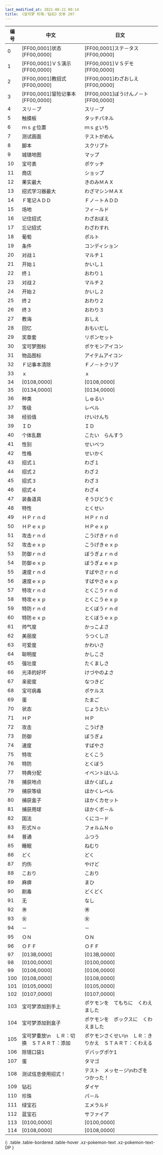 ```yaml
---
last_modified_at: 2021-08-21 00:14
title: 《宝可梦 珍珠／钻石》文本 297
---
```

| 编号 | 中文 | 日文 |
| ---- | ---- | ---- |
| 0 | [FF00,0001]状态[FF00,0000] | [FF00,0001]ステ－タス[FF00,0000] |
| 1 | [FF00,0001]ＶＳ演示[FF00,0000] | [FF00,0001]ＶＳデモ[FF00,0000] |
| 2 | [FF00,0001]教招式[FF00,0000] | [FF00,0001]わざおしえ[FF00,0000] |
| 3 | [FF00,0001]冒险记事本[FF00,0000] | [FF00,0001]ぼうけんノ－ト[FF00,0000] |
| 4 | スリ－プ | スリ－プ |
| 5 | 触摸板 | タッチパネル |
| 6 | ｍｓｇ位置 | ｍｓｇいち |
| 7 | 测试画面 | テストがめん |
| 8 | 脚本 | スクリプト |
| 9 | 城镇地图 | マップ |
| 10 | 宝可表 | ポケッチ |
| 11 | 商店 | ショップ |
| 12 | 果实最大 | きのみＭＡＸ |
| 13 | 招式学习器最大 | わざマシンＭＡＸ |
| 14 | Ｆ笔记ＡＤＤ | Ｆノ－トＡＤＤ |
| 15 | 场地 | フィ－ルド |
| 16 | 记住招式 | わざおぼえ |
| 17 | 忘记招式 | わざわすれ |
| 18 | 葡萄 | ポルト |
| 19 | 条件 | コンディション |
| 20 | 对战１ | マルチ１ |
| 21 | 开始１ | かいし１ |
| 22 | 终１ | おわり１ |
| 23 | 对战２ | マルチ２ |
| 24 | 开始２ | かいし２ |
| 25 | 终２ | おわり２ |
| 26 | 终３ | おわり３ |
| 27 | 教诲 | おしえ |
| 28 | 回忆 | おもいだし |
| 29 | 奖章套 | リボンセット |
| 30 | 宝可梦图标 | ポケモンアイコン |
| 31 | 物品图标 | アイテムアイコン |
| 32 | Ｆ记事本清除 | Ｆノ－トクリア |
| 33 | ｘ | ｘ |
| 34 | [0108,0000] | [0108,0000] |
| 35 | [0134,0000] | [0134,0000] |
| 36 | 种类 | しゅるい |
| 37 | 等级 | レベル |
| 38 | 经验值 | けいけんち |
| 39 | ＩＤ | ＩＤ |
| 40 | 个体乱数 | こたい　らんすう |
| 41 | 性别 | せいべつ |
| 42 | 性格 | せいかく |
| 43 | 招式１ | わざ１ |
| 44 | 招式２ | わざ２ |
| 45 | 招式３ | わざ３ |
| 46 | 招式４ | わざ４ |
| 47 | 装备道具 | そうびどうぐ |
| 48 | 特性 | とくせい |
| 49 | ＨＰｒｎｄ | ＨＰｒｎｄ |
| 50 | ＨＰｅｘｐ | ＨＰｅｘｐ |
| 51 | 攻击ｒｎｄ | こうげきｒｎｄ |
| 52 | 攻击ｅｘｐ | こうげきｅｘｐ |
| 53 | 防御ｒｎｄ | ぼうぎょｒｎｄ |
| 54 | 防御ｅｘｐ | ぼうぎょｅｘｐ |
| 55 | 速度ｒｎｄ | すばやさｒｎｄ |
| 56 | 速度ｅｘｐ | すばやさｅｘｐ |
| 57 | 特攻ｒｎｄ | とくこうｒｎｄ |
| 58 | 特攻ｅｘｐ | とくこうｅｘｐ |
| 59 | 特防ｒｎｄ | とくぼうｒｎｄ |
| 60 | 特防ｅｘｐ | とくぼうｅｘｐ |
| 61 | 帅气度 | かっこよさ |
| 62 | 美丽度 | うつくしさ |
| 63 | 可爱度 | かわいさ |
| 64 | 聪明度 | かしこさ |
| 65 | 强壮度 | たくましさ |
| 66 | 光泽的好坏 | けづやのよさ |
| 67 | 亲密度 | なつきど |
| 68 | 宝可病毒 | ポケルス |
| 69 | 蛋 | たまご |
| 70 | 状态 | じょうたい |
| 71 | ＨＰ | ＨＰ |
| 72 | 攻击 | こうげき |
| 73 | 防御 | ぼうぎょ |
| 74 | 速度 | すばやさ |
| 75 | 特攻 | とくこう |
| 76 | 特防 | とくぼう |
| 77 | 特典分配 | イベントはいふ |
| 78 | 捕获地点 | ほかくばしょ |
| 79 | 捕获等级 | ほかくレベル |
| 80 | 捕获盒子 | ほかくカセット |
| 81 | 捕获用球 | ほかくボ－ル |
| 82 | 国法 | くにコ－ド |
| 83 | 形式Ｎｏ | フォルムＮｏ |
| 84 | 普通 | ふつう |
| 85 | 睡眠 | ねむり |
| 86 | どく | どく |
| 87 | 灼伤 | やけど |
| 88 | こおり | こおり |
| 89 | 麻痹 | まひ |
| 90 | 剧毒 | どくどく |
| 91 | 无 | なし |
| 92 | ㊚ | ㊚ |
| 93 | ㊛ | ㊛ |
| 94 | － | － |
| 95 | ＯＮ | ＯＮ |
| 96 | ＯＦＦ | ＯＦＦ |
| 97 | [013B,0000] | [013B,0000] |
| 98 | [0100,0000] | [0100,0000] |
| 99 | [0106,0000] | [0106,0000] |
| 100 | [0108,0000] | [0108,0000] |
| 101 | [0105,0000] | [0105,0000] |
| 102 | [0107,0000] | [0107,0000] |
| 103 | 宝可梦添加到手上 | ポケモンを　てもちに　くわえました |
| 104 | 宝可梦添加到盒子 | ポケモンを　ボックスに　くわえました |
| 105 | 宝可梦重放\n　ＬＲ：切换　ＳＴＡＲＴ：添加 | ポケモンさくせい\n　ＬＲ：きりかえ　ＳＴＡＲＴ：くわえる |
| 106 | 除错口袋1 | デバッグポケ1 |
| 107 | 蛋 | タマゴ |
| 108 | 测试信息使用招式！ | テスト　メッセ－ジ\nわざを　つかった！ |
| 109 | 钻石 | ダイヤ |
| 110 | 珍珠 | パ－ル |
| 111 | 绿宝石 | エメラルド |
| 112 | 蓝宝石 | サファイア |
| 113 | [0100,0000] | [0100,0000] |
| 114 | [0108,0000] | [0108,0000] |
{: .table .table-bordered .table-hover .xz-pokemon-text .xz-pokemon-text-DP }
